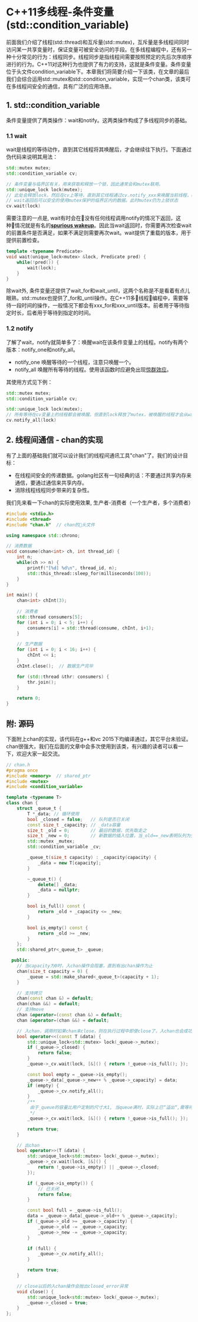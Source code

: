 # C++11多线程-条件变量(std::condition_variable)
前面我们介绍了线程(std::thread)和互斥量(std::mutex)，互斥量是多线程间同时访问某一共享变量时，保证变量可被安全访问的手段。在多线程编程中，还有另一种十分常见的行为：线程同步。线程同步是指线程间需要按照预定的先后次序顺序进行的行为。C++11对这种行为也提供了有力的支持，这就是条件变量。条件变量位于头文件condition_variable下。本章我们将简要介绍一下该类，在文章的最后我们会综合运用std::mutex和std::condition_variable，实现一个chan类，该类可在多线程间安全的通信，具有广泛的应用场景。
## 1. std::condition_variable
条件变量提供了两类操作：wait和notify。这两类操作构成了多线程同步的基础。
### 1.1 wait
wait是线程的等待动作，直到其它线程将其唤醒后，才会继续往下执行。下面通过伪代码来说明其用法：
```c++
std::mutex mutex;
std::condition_variable cv;

// 条件变量与临界区有关，用来获取和释放一个锁，因此通常会和mutex联用。
std::unique_lock lock(mutex);
// 此处会释放lock，然后在cv上等待，直到其它线程通过cv.notify_xxx来唤醒当前线程，cv被唤醒后会再次对lock进行上锁，然后wait函数才会返回。
// wait返回后可以安全的使用mutex保护的临界区内的数据。此时mutex仍为上锁状态
cv.wait(lock)
```
需要注意的一点是, wait有时会在没有任何线程调用notify的情况下返回，这种情况就是有名的[**spurious wakeup**](https://docs.microsoft.com/zh-cn/windows/desktop/api/synchapi/nf-synchapi-sleepconditionvariablecs)。因此当wait返回时，你需要再次检查wait的前置条件是否满足，如果不满足则需要再次wait。wait提供了重载的版本，用于提供前置检查。
```c++
template <typename Predicate>
void wait(unique_lock<mutex> &lock, Predicate pred) {
    while(!pred()) {
        wait(lock);
    }
}
```
除wait外, 条件变量还提供了wait_for和wait_until，这两个名称是不是看着有点儿眼熟，std::mutex也提供了_for和_until操作。在C++11多线程编程中，需要等待一段时间的操作，一般情况下都会有xxx_for和xxx_until版本。前者用于等待指定时长，后者用于等待到指定的时间。
### 1.2 notify
了解了wait，notify就简单多了：唤醒wait在该条件变量上的线程。notify有两个版本：notify_one和notify_all。
 * notify_one 唤醒等待的一个线程，注意只唤醒一个。
 * notify_all 唤醒所有等待的线程。使用该函数时应避免出现[惊群效应](https://blog.csdn.net/lyztyycode/article/details/78648798?locationNum=6&fps=1)。

其使用方式见下例：
```c++
std::mutex mutex;
std::condition_variable cv;

std::unique_lock lock(mutex);
// 所有等待在cv变量上的线程都会被唤醒。但直到lock释放了mutex，被唤醒的线程才会从wait返回。
cv.notify_all(lock)
```
## 2. 线程间通信 - chan的实现
有了上面的基础我们就可以设计我们的线程间通讯工具"chan"了。我们的设计目标：
 * 在线程间安全的传递数据。golang社区有一句经典的话：不要通过共享内存来通信，要通过通信来共享内存。
 * 消除线程线程同步带来的复杂性。

我们先来看一下chan的实际使用效果, 生产者-消费者（一个生产者，多个消费者）
```c++
#include <stdio.h>
#include <thread>
#include "chan.h"  // chan的头文件

using namespace std::chrono;

// 消费数据 
void consume(chan<int> ch, int thread_id) {
    int n;
    while(ch >> n) {
        printf("[%d] %d\n", thread_id, n);
        std::this_thread::sleep_for(milliseconds(100));
    }
}

int main() {
    chan<int> chInt(3);
    
    // 消费者
    std::thread consumers[5];
    for (int i = 0; i < 5; i++) {
        consumers[i] = std::thread(consume, chInt, i+1);
    }

    // 生产数据 
    for (int i = 0; i < 16; i++) {
        chInt << i;
    }
    chInt.close();  // 数据生产完毕

    for (std::thread &thr: consumers) {
        thr.join();
    }

    return 0;
}
```
## 附: 源码
下面附上chan的实现，该代码在g++和vc 2015下均编译通过，其它平台未验证。chan很强大，我们在后面的文章中会多次使用到该类，有兴趣的读者可以看一下，欢迎大家一起交流。
```c++
// chan.h
#pragma once
#include <memory>  // shared_ptr
#include <mutex>
#include <condition_variable>

template <typename T>
class chan {
    struct _queue_t {
        T *_data; // 循环使用
        bool _closed = false;   // 队列是否已关闭
        const size_t _capacity; // _data容量
        size_t _old = 0;        // 最旧的数据，优先取走之
        size_t _new = 0;        // 新数据的插入位置，当_old==_new表明队列为空
        std::mutex _mutex;
        std::condition_variable _cv;

        _queue_t(size_t capacity) : _capacity(capacity) {
            _data = new T[capacity];
        }

        ~_queue_t() {
            delete[] _data;
            _data = nullptr;
        }

        bool is_full() const {
            return _old + _capacity <= _new;
        }

        bool is_empty() const {
            return _old >= _new;
        }
    };
    std::shared_ptr<_queue_t> _queue;

  public:
    // 当capacity为0时，入chan操作会阻塞，直到有出chan操作为止
    chan(size_t capacity = 0) {
        _queue = std::make_shared<_queue_t>(capacity + 1);
    }

    // 支持拷贝
    chan(const chan &) = default;
    chan(chan &&) = default;
    // 支持move
    chan &operator=(const chan &) = default;
    chan &operator=(chan &&) = default;

    // 入chan，调用时如果chan未close，则在执行过程中即使close了，入chan也会成功
    bool operator<<(const T &data) {
        std::unique_lock<std::mutex> lock(_queue->_mutex);
        if (_queue->_closed) {
            return false;
        }
        _queue->_cv.wait(lock, [&]() { return !_queue->is_full(); });

        const bool empty = _queue->is_empty();
        _queue->_data[_queue->_new++ % _queue->_capacity] = data;
        if (empty) {
            _queue->_cv.notify_all();
        }
        /**
         由于_queue的容量比用户定制的尺寸大1, 当queue满时，实际上已“溢出“,需等待queue回复正常, 入chan操作也会成功
         */
        _queue->_cv.wait(lock, [&]() { return !_queue->is_full(); });

        return true;
    }

    // 出chan
    bool operator>>(T &data) {
        std::unique_lock<std::mutex> lock(_queue->_mutex);
        _queue->_cv.wait(lock, [&]() {
            return !_queue->is_empty() || _queue->_closed;
        });

        if (_queue->is_empty()) {
            // 已关闭
            return false;
        }

        const bool full = _queue->is_full();
        data = _queue->_data[_queue->_old++ % _queue->_capacity];
        if (_queue->_old >= _queue->_capacity) {
            _queue->_old -= _queue->_capacity;
            _queue->_new -= _queue->_capacity;
        }

        if (full) {
            _queue->_cv.notify_all();
        }

        return true;
    }

    // close以后的入chan操作会抛出closed_error异常
    void close() {
        std::unique_lock<std::mutex> lock(_queue->_mutex);
        _queue->_closed = true;
    }
};
```
